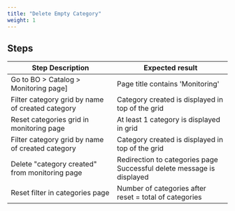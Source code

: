 ```yaml
---
title: "Delete Empty Category"
weight: 1
---
```

## Steps
| Step Description | Expected result |
| ----- | ----- |
| Go to BO > Catalog > Monitoring page] | Page title contains 'Monitoring' |
| Filter category grid by name of created category | Category created is displayed in top of the grid |
| Reset categories grid in monitoring page | At least 1 category is displayed in grid |
| Filter category grid by name of created category | Category created is displayed in top of the grid |
| Delete "category created" from monitoring page | Redirection to categories page<br>Successful delete message is displayed |
| Reset filter in categories page | Number of categories after reset = total of categories |
